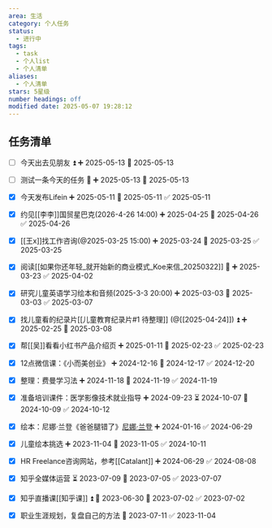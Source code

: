 ```yaml
---
area: 生活
category: 个人任务
status:
  - 进行中
tags:
  - task
  - 个人list
  - 个人清单
aliases:
  - 个人清单
stars: 5星级
number headings: off
modified date: 2025-05-07 19:28:12
---
```


## 任务清单
- [ ] 今天出去见朋友 ⏫ ➕ 2025-05-13 📅 2025-05-13
- [ ] 测试一条今天的任务 🔼 ➕ 2025-05-13 📅 2025-05-13
- [x] 今天发布Lifein ➕ 2025-05-11 📅 2025-05-11 ✅ 2025-05-11
- [x] 约见[[李李]]国贸星巴克(2026-4-26 14:00) ➕ 2025-04-25 📅 2025-04-26 ✅ 2025-04-26
- [x] [[王x]]找工作咨询(@2025-03-25 15:00) ➕ 2025-03-24 📅 2025-03-25 ✅ 2025-03-25
- [x] 阅读[[如果你还年轻_就开始新的商业模式_Koe来信_20250322]] 🔼 ➕ 2025-03-23 ✅ 2025-04-02
- [x] 研究儿童英语学习绘本和音频(2025-3-3 20:00) ➕ 2025-03-03 📅 2025-03-03 ✅ 2025-03-07
- [x] 找儿童看的纪录片[[儿童教育纪录片#1 待整理]] (@[[2025-04-24]]) ⏫ ➕ 2025-02-25 📅 2025-03-08
- [x] 帮[[吴]]看看小红书产品介绍页 ➕ 2025-01-11 📅 2025-02-23 ✅ 2025-02-23
- [x] 12点微信课：《小而美创业》 ➕ 2024-12-16 📅 2024-12-17 ✅ 2024-12-20
- [x] 整理：费曼学习法 ➕ 2024-11-18 📅 2024-11-19 ✅ 2024-11-19
- [x] 准备培训课件：医学影像技术就业指导 ➕ 2024-09-23 ⏳ 2024-10-07 📅 2024-10-09 ✅ 2024-10-12
- [x] 绘本：尼娜·兰登《爸爸腿错了》[尼娜·兰登](https://www.sohu.com/a/123332383_349598) ➕ 2024-01-16 ✅ 2024-06-29
- [x] 儿童绘本挑选 ➕ 2023-11-04 📅 2023-11-05 ✅ 2024-10-11
- [x] HR Freelance咨询网站，参考[[Catalant]] ➕ 2024-06-29  ✅ 2024-08-08
- [x] 知乎全媒体运营 ⏳ 2023-07-09 📅 2023-07-05 ✅ 2023-07-07
- [x] 知乎直播课[[知乎课]] ⏫ 🛫 2023-06-30 📅 2023-07-02 ✅ 2023-07-02
- [x] 职业生涯规划，复盘自己的方法 📅 2023-07-11 ✅ 2023-11-04


